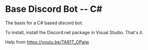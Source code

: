# Base Discord Bot -- C#
The basis for a C# based discord bot.

To install, install the Discord.net package in Visual Studio. That's it.

Help from https://youtu.be/TA91T_OPajw
